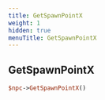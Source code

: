 ```yaml
---
title: GetSpawnPointX
weight: 1
hidden: true
menuTitle: GetSpawnPointX
---
```

## GetSpawnPointX
```perl
$npc->GetSpawnPointX()
```